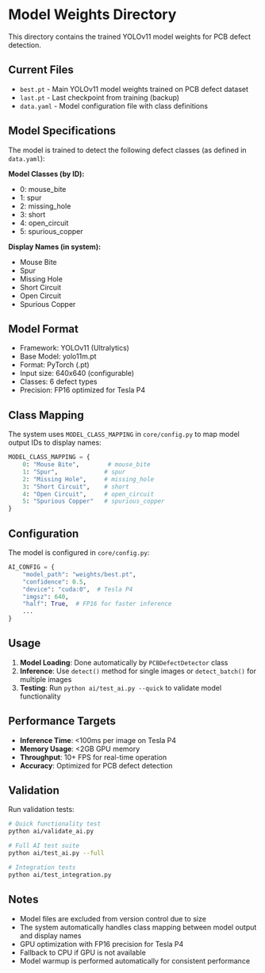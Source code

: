 # Model Weights Directory

This directory contains the trained YOLOv11 model weights for PCB defect detection.

## Current Files

- `best.pt` - Main YOLOv11 model weights trained on PCB defect dataset
- `last.pt` - Last checkpoint from training (backup)
- `data.yaml` - Model configuration file with class definitions

## Model Specifications

The model is trained to detect the following defect classes (as defined in `data.yaml`):

**Model Classes (by ID):**
- 0: mouse_bite
- 1: spur  
- 2: missing_hole
- 3: short
- 4: open_circuit
- 5: spurious_copper

**Display Names (in system):**
- Mouse Bite
- Spur
- Missing Hole
- Short Circuit
- Open Circuit
- Spurious Copper

## Model Format

- Framework: YOLOv11 (Ultralytics) 
- Base Model: yolo11m.pt
- Format: PyTorch (.pt)
- Input size: 640x640 (configurable)
- Classes: 6 defect types
- Precision: FP16 optimized for Tesla P4

## Class Mapping

The system uses `MODEL_CLASS_MAPPING` in `core/config.py` to map model output IDs to display names:

```python
MODEL_CLASS_MAPPING = {
    0: "Mouse Bite",        # mouse_bite
    1: "Spur",             # spur  
    2: "Missing Hole",     # missing_hole
    3: "Short Circuit",    # short
    4: "Open Circuit",     # open_circuit
    5: "Spurious Copper"   # spurious_copper
}
```

## Configuration

The model is configured in `core/config.py`:

```python
AI_CONFIG = {
    "model_path": "weights/best.pt",
    "confidence": 0.5,
    "device": "cuda:0",  # Tesla P4
    "imgsz": 640,
    "half": True,  # FP16 for faster inference
    ...
}
```

## Usage

1. **Model Loading**: Done automatically by `PCBDefectDetector` class
2. **Inference**: Use `detect()` method for single images or `detect_batch()` for multiple images
3. **Testing**: Run `python ai/test_ai.py --quick` to validate model functionality

## Performance Targets

- **Inference Time**: <100ms per image on Tesla P4
- **Memory Usage**: <2GB GPU memory
- **Throughput**: 10+ FPS for real-time operation
- **Accuracy**: Optimized for PCB defect detection

## Validation

Run validation tests:

```bash
# Quick functionality test
python ai/validate_ai.py

# Full AI test suite  
python ai/test_ai.py --full

# Integration tests
python ai/test_integration.py
```

## Notes

- Model files are excluded from version control due to size
- The system automatically handles class mapping between model output and display names
- GPU optimization with FP16 precision for Tesla P4
- Fallback to CPU if GPU is not available
- Model warmup is performed automatically for consistent performance